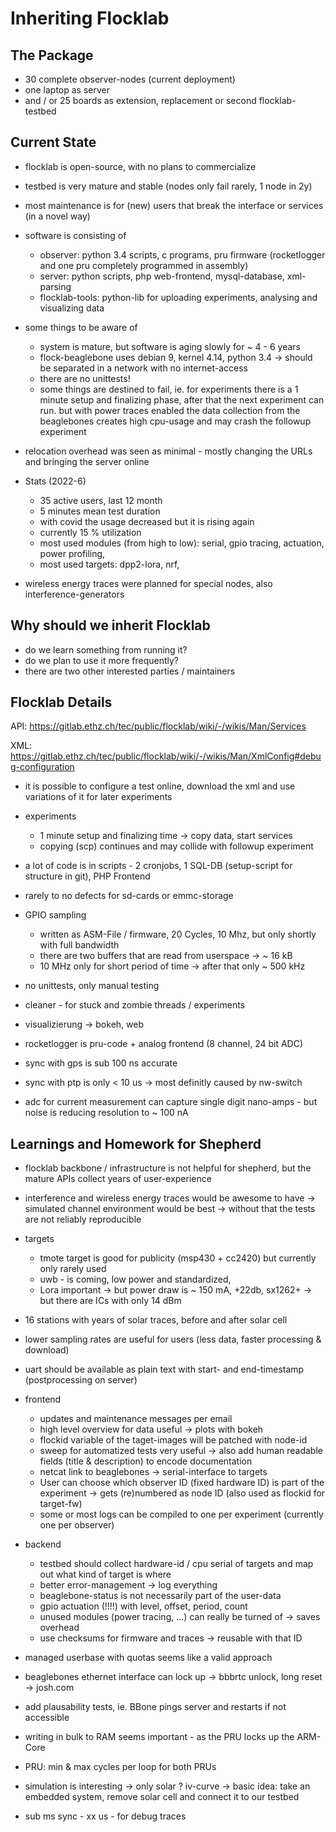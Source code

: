 # Inheriting Flocklab

## The Package

- 30 complete observer-nodes (current deployment)
- one laptop as server
- and / or 25 boards as extension, replacement or second flocklab-testbed

## Current State

- flocklab is open-source, with no plans to commercialize
- testbed is very mature and stable (nodes only fail rarely, 1 node in 2y)
- most maintenance is for (new) users that break the interface or services (in a novel way)
- software is consisting of

    - observer: python 3.4 scripts, c programs, pru firmware (rocketlogger and one pru completely programmed in assembly)
    - server: python scripts, php web-frontend, mysql-database, xml-parsing
    - flocklab-tools: python-lib for uploading experiments, analysing and visualizing data

- some things to be aware of

    - system is mature, but software is aging slowly for ~ 4 - 6 years
    - flock-beaglebone uses debian 9, kernel 4.14, python 3.4 -> should be separated in a network with no internet-access
    - there are no unittests!
    - some things are destined to fail, ie. for experiments there is a 1 minute setup and finalizing phase, after that the next experiment can run. but with power traces enabled the data collection from the beaglebones creates high cpu-usage and may crash the followup experiment

- relocation overhead was seen as minimal - mostly changing the URLs and bringing the server online
- Stats (2022-6)

    - 35 active users, last 12 month
    - 5 minutes mean test duration
    - with covid the usage decreased but it is rising again
    - currently 15 % utilization
    - most used modules (from high to low): serial, gpio tracing, actuation, power profiling,
    - most used targets: dpp2-lora, nrf,

- wireless energy traces were planned for special nodes, also interference-generators

## Why should we inherit Flocklab

- do we learn something from running it?
- do we plan to use it more frequently?
- there are two other interested parties / maintainers

## Flocklab Details

API: https://gitlab.ethz.ch/tec/public/flocklab/wiki/-/wikis/Man/Services

XML: https://gitlab.ethz.ch/tec/public/flocklab/wiki/-/wikis/Man/XmlConfig#debug-configuration

- it is possible to configure a test online, download the xml and use variations of it for later experiments

- experiments

    - 1 minute setup and finalizing time -> copy data, start services
	- copying (scp) continues and may collide with followup experiment

- a lot of code is in scripts - 2 cronjobs, 1 SQL-DB (setup-script for structure in git), PHP Frontend

- rarely to no defects for sd-cards or emmc-storage
- GPIO sampling

    - written as ASM-File / firmware, 20 Cycles, 10 Mhz, but only shortly with full bandwidth
    - there are two buffers that are read from userspace -> ~ 16 kB
	- 10 MHz only for short period of time -> after that only ~ 500 kHz

- no unittests, only manual testing

- cleaner - for stuck and zombie threads / experiments
- visualizierung -> bokeh, web

- rocketlogger is pru-code + analog frontend (8 channel, 24 bit ADC)

- sync with gps is sub 100 ns accurate
- sync with ptp is only < 10 us -> most definitly caused by nw-switch

- adc for current measurement can capture single digit nano-amps - but noise is reducing resolution to ~ 100 nA

## Learnings and Homework for Shepherd

- flocklab backbone / infrastructure is not helpful for shepherd, but the mature APIs collect years of user-experience
- interference and wireless energy traces would be awesome to have -> simulated channel environment would be best -> without that the tests are not reliably reproducible

- targets

    - tmote target is good for publicity (msp430 + cc2420) but currently only rarely used
    - uwb - is coming, low power and standardized,
    - Lora important -> but power draw is ~ 150 mA, +22db, sx1262+ -> but there are ICs with only 14 dBm

- 16 stations with years of solar traces, before and after solar cell
- lower sampling rates are useful for users (less data, faster processing & download)
- uart should be available as plain text with start- and end-timestamp (postprocessing on server)
- frontend

    - updates and maintenance messages per email
    - high level overview for data useful -> plots with bokeh
    - flockid variable of the taget-images will be patched with node-id
    - sweep for automatized tests very useful -> also add human readable fields (title & description) to encode documentation
    - netcat link to beaglebones -> serial-interface to targets
    - User can choose which observer ID (fixed hardware ID) is part of the experiment -> gets (re)numbered as node ID (also used as flockid for target-fw)
    - some or most logs can be compiled to one per experiment (currently one per observer)

- backend

    - testbed should collect hardware-id / cpu serial of targets and map out what kind of target is where
    - better error-management -> log everything
    - beaglebone-status is not necessarily part of the user-data
    - gpio actuation (!!!!) with level, offset, period, count
    - unused modules (power tracing, ...) can really be turned of -> saves overhead
    - use checksums for firmware and traces -> reusable with that ID

- managed userbase with quotas seems like a valid approach

- beaglebones ethernet interface can lock up -> bbbrtc unlock, long reset -> josh.com
- add plausability tests, ie. BBone pings server and restarts if not accessible
- writing in bulk to RAM seems important - as the PRU locks up the ARM-Core
- PRU: min & max cycles per loop for both PRUs
- simulation is interesting -> only solar ? iv-curve -> basic idea: take an embedded system, remove solar cell and connect it to our testbed


- sub ms sync - xx us - for debug traces
